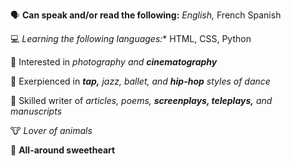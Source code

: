 🗣️  **Can speak and/or read the following:** _English,_ French Spanish

💻  **Learning* the following languages:** HTML, CSS, Python

📸  Interested in _photography and **cinematography**_

💃  Exerpienced in _**tap,** jazz, ballet, and **hip-hop** styles of dance_

📝  Skilled writer of _articles, poems, **screenplays, teleplays,** and manuscripts_

🐮  _Lover of animals_

💖  **All-around sweetheart**
